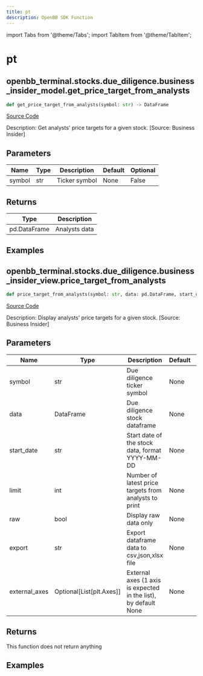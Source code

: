 ```yaml
---
title: pt
description: OpenBB SDK Function
---
```


import Tabs from '@theme/Tabs';
import TabItem from '@theme/TabItem';

# pt

<Tabs>
<TabItem value="model" label="Model" default>

## openbb_terminal.stocks.due_diligence.business_insider_model.get_price_target_from_analysts

```python title='openbb_terminal/stocks/due_diligence/business_insider_model.py'
def get_price_target_from_analysts(symbol: str) -> DataFrame
```
[Source Code](https://github.com/OpenBB-finance/OpenBBTerminal/tree/main/openbb_terminal/stocks/due_diligence/business_insider_model.py#L20)

Description: Get analysts' price targets for a given stock. [Source: Business Insider]

## Parameters

| Name | Type | Description | Default | Optional |
| ---- | ---- | ----------- | ------- | -------- |
| symbol | str | Ticker symbol | None | False |

## Returns

| Type | Description |
| ---- | ----------- |
| pd.DataFrame | Analysts data |

## Examples



</TabItem>
<TabItem value="view" label="View">

## openbb_terminal.stocks.due_diligence.business_insider_view.price_target_from_analysts

```python title='openbb_terminal/stocks/due_diligence/business_insider_view.py'
def price_target_from_analysts(symbol: str, data: pd.DataFrame, start_date: str, limit: int, raw: bool, export: str, external_axes: Optional[List[matplotlib.axes._axes.Axes]]) -> None
```
[Source Code](https://github.com/OpenBB-finance/OpenBBTerminal/tree/main/openbb_terminal/stocks/due_diligence/business_insider_view.py#L31)

Description: Display analysts' price targets for a given stock. [Source: Business Insider]

## Parameters

| Name | Type | Description | Default | Optional |
| ---- | ---- | ----------- | ------- | -------- |
| symbol | str | Due diligence ticker symbol | None | False |
| data | DataFrame | Due diligence stock dataframe | None | False |
| start_date | str | Start date of the stock data, format YYYY-MM-DD | None | False |
| limit | int | Number of latest price targets from analysts to print | None | False |
| raw | bool | Display raw data only | None | False |
| export | str | Export dataframe data to csv,json,xlsx file | None | False |
| external_axes | Optional[List[plt.Axes]] | External axes (1 axis is expected in the list), by default None | None | True |

## Returns

This function does not return anything

## Examples



</TabItem>
</Tabs>